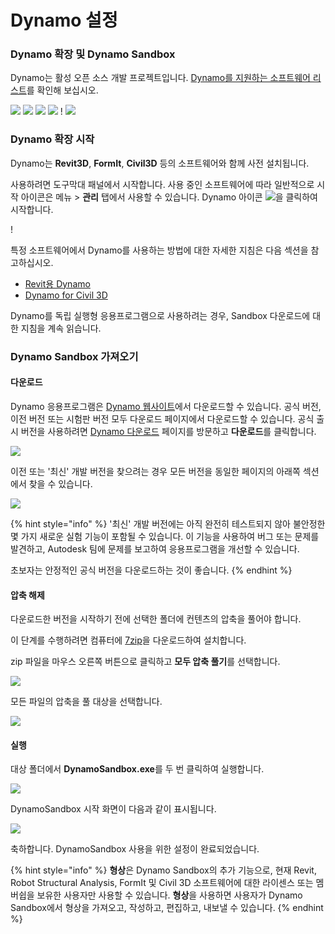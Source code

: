 # Dynamo 설정

### Dynamo 확장 및 Dynamo Sandbox

Dynamo는 활성 오픈 소스 개발 프로젝트입니다. [Dynamo를 지원하는 소프트웨어 리스트](http://dynamobim.org/download/)를 확인해 보십시오.

![](images/setupfordynamo-dynamorevit.png) ![](images/setupfordynamo-dynamocivil3D.png) ![](images/setupfordynamo-dynamoaliasdesign.png) ![](images/setupfordynamo-dynamoformit.png) \![](<images/setupfordynamo-dynamoadvancesteel (1).png>) ![](images/setupfordynamo-dynamorobotstructuralanalysis.png)

### Dynamo 확장 시작

Dynamo는 **Revit3D**, **FormIt**, **Civil3D** 등의 소프트웨어와 함께 사전 설치됩니다.

사용하려면 도구막대 패널에서 시작합니다. 사용 중인 소프트웨어에 따라 일반적으로 시작 아이콘은 메뉴 > **관리** 탭에서 사용할 수 있습니다. Dynamo 아이콘 ![](images/dynamoCore-halfSize.png)을 클릭하여 시작합니다.

\![](<../7_dynamo_for_revit/images/1/launchdynamofromrevit (1).jpg>)

특정 소프트웨어에서 Dynamo를 사용하는 방법에 대한 자세한 지침은 다음 섹션을 참고하십시오.

* [Revit용 Dynamo](../7_dynamo_for_revit/)
* [Dynamo for Civil 3D](../dynamo-for-civil-3d/)

Dynamo를 독립 실행형 응용프로그램으로 사용하려는 경우, Sandbox 다운로드에 대한 지침을 계속 읽습니다.

### Dynamo Sandbox 가져오기

#### 다운로드

Dynamo 응용프로그램은 [Dynamo 웹사이트](http://dynamobim.com)에서 다운로드할 수 있습니다. 공식 버전, 이전 버전 또는 시험판 버전 모두 다운로드 페이지에서 다운로드할 수 있습니다. 공식 출시 버전을 사용하려면 [Dynamo 다운로드](http://dynamobim.org/download/) 페이지를 방문하고 **다운로드**를 클릭합니다.

![](images/dynamo-sandbox\(1\).png)

이전 또는 '최신' 개발 버전을 찾으려는 경우 모든 버전을 동일한 페이지의 아래쪽 섹션에서 찾을 수 있습니다.

![](images/DynamoSandboxAllbuilds.jpg)

{% hint style="info" %} '최신' 개발 버전에는 아직 완전히 테스트되지 않아 불안정한 몇 가지 새로운 실험 기능이 포함될 수 있습니다. 이 기능을 사용하여 버그 또는 문제를 발견하고, Autodesk 팀에 문제를 보고하여 응용프로그램을 개선할 수 있습니다.

초보자는 안정적인 공식 버전을 다운로드하는 것이 좋습니다. {% endhint %}

#### 압축 해제

다운로드한 버전을 시작하기 전에 선택한 폴더에 컨텐츠의 압축을 풀어야 합니다.

이 단계를 수행하려면 컴퓨터에 [7zip](https://www.7-zip.org/download.html)을 다운로드하여 설치합니다.

zip 파일을 마우스 오른쪽 버튼으로 클릭하고 **모두 압축 풀기**를 선택합니다.

![](images/02-03Extractzipfile.jpg)

모든 파일의 압축을 풀 대상을 선택합니다.

![](images/02-04Extractdestinationfolder.jpg)

#### 실행

대상 폴더에서 **DynamoSandbox.exe**를 두 번 클릭하여 실행합니다.

![](images/02-05Dynamoexe.jpg)

DynamoSandbox 시작 화면이 다음과 같이 표시됩니다.

![](images/02-06Dynamostartupscreen.jpg)

축하합니다. DynamoSandbox 사용을 위한 설정이 완료되었습니다.

{% hint style="info" %} **형상**은 Dynamo Sandbox의 추가 기능으로, 현재 Revit, Robot Structural Analysis, FormIt 및 Civil 3D 소프트웨어에 대한 라이센스 또는 멤버쉽을 보유한 사용자만 사용할 수 있습니다. **형상**을 사용하면 사용자가 Dynamo Sandbox에서 형상을 가져오고, 작성하고, 편집하고, 내보낼 수 있습니다. {% endhint %}
